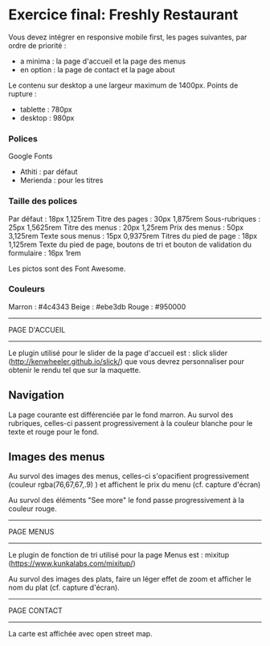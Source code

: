 # Exercice final: Freshly Restaurant

Vous devez intégrer en responsive mobile first, les pages suivantes, par ordre de priorité :
- a minima : la page d'accueil et la page des menus
- en option : la page de contact et la page about

Le contenu sur desktop a une largeur maximum de 1400px.
Points de rupture :
- tablette : 780px
- desktop : 980px

### Polices

Google Fonts
- Athiti : par défaut
- Merienda : pour les titres

### Taille des polices

Par défaut : 18px               1,125rem
Titre des pages : 30px          1,875rem
Sous-rubriques : 25px           1,5625rem
Titre des menus : 20px          1,25rem
Prix des menus : 50px           3,125rem
Texte sous menus : 15px         0,9375rem
Titres du pied de page : 18px   1,125rem
Texte du pied de page, boutons de tri et bouton de validation du formulaire : 16px 1rem

Les pictos sont des Font Awesome.

### Couleurs

Marron : #4c4343
Beige : #ebe3db
Rouge : #950000

****************
 PAGE D'ACCUEIL
****************

Le plugin utilisé pour le slider de la page d'accueil est : slick slider (http://kenwheeler.github.io/slick/) que vous devrez personnaliser pour obtenir le rendu tel que sur la maquette.

Navigation
-----------
La page courante est différenciée par le fond marron.
Au survol des rubriques, celles-ci passent progressivement à la couleur blanche pour le texte et rouge pour le fond.

Images des menus
----------------
Au survol des images des menus, celles-ci s'opacifient progressivement (couleur rgba(76,67,67,.9) ) et affichent le prix du menu (cf. capture d'écran)

Au survol des éléments "See more" le fond passe progressivement à la couleur rouge.

************
 PAGE MENUS
************

Le plugin de fonction de tri utilisé pour la page Menus est : mixitup (https://www.kunkalabs.com/mixitup/)

Au survol des images des plats, faire un léger effet de zoom et afficher le nom du plat (cf. capture d'écran).

**************
 PAGE CONTACT
**************

La carte est affichée avec open street map.

